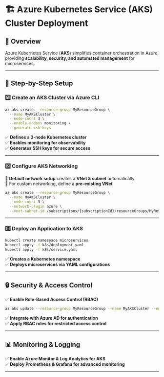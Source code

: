 # 🏗️ Azure Kubernetes Service (AKS) Cluster Deployment  

## 📌 Overview  
Azure Kubernetes Service (**AKS**) simplifies container orchestration in Azure, providing **scalability, security, and automated management** for microservices.

---

## 🚀 Step-by-Step Setup  
### **1️⃣ Create an AKS Cluster via Azure CLI**  
```bash
az aks create --resource-group MyResourceGroup \
  --name MyAKSCluster \
  --node-count 3 \
  --enable-addons monitoring \
  --generate-ssh-keys
```
✅ **Defines a 3-node Kubernetes cluster**  
✅ **Enables monitoring for observability**  
✅ **Generates SSH keys for secure access**  

---

### **2️⃣ Configure AKS Networking**  
🔹 **Default network setup** creates a **VNet & subnet** automatically  
🔹 For custom networking, define a **pre-existing VNet**  
```bash
az aks create --resource-group MyResourceGroup \
  --name MyAKSCluster \
  --node-count 3 \
  --network-plugin azure \
  --vnet-subnet-id /subscriptions/{subscriptionId}/resourceGroups/MyResourceGroup/providers/Microsoft.Network/virtualNetworks/MyVNet/subnets/MySubnet
```

---

### **3️⃣ Deploy an Application to AKS**  
```bash
kubectl create namespace microservices  
kubectl apply -f k8s/deployment.yaml  
kubectl apply -f k8s/service.yaml  
```
✅ **Creates a Kubernetes namespace**  
✅ **Deploys microservices via YAML configurations**  

---

## 🔒 Security & Access Control  
✅ **Enable Role-Based Access Control (RBAC)**  
```bash
az aks update --resource-group MyResourceGroup --name MyAKSCluster --enable-rbac
```
✅ **Integrate with Azure AD for authentication**  
✅ **Apply RBAC roles for restricted access control**  

---

## 📊 Monitoring & Logging  
✅ **Enable Azure Monitor & Log Analytics for AKS**  
✅ **Deploy Prometheus & Grafana for advanced monitoring**  

---